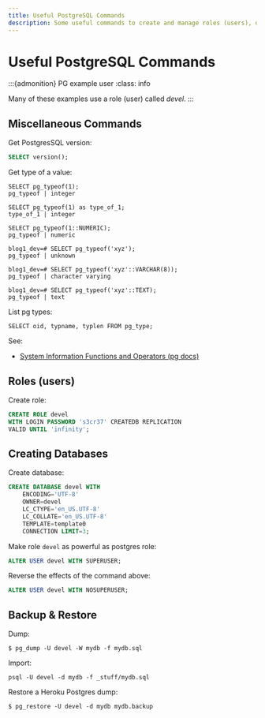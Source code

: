 ```yaml
---
title: Useful PostgreSQL Commands
description: Some useful commands to create and manage roles (users), databases and tables in PostgreSQL.
---
```


# Useful PostgreSQL Commands

:::{admonition} PG example user
:class: info

Many of these examples use a role (user) called *devel*.
:::

## Miscellaneous Commands

Get PostgresSQL version:

```sql
SELECT version();
```

Get type of a value:

```text
SELECT pg_typeof(1);
pg_typeof | integer

SELECT pg_typeof(1) as type_of_1;
type_of_1 | integer

SELECT pg_typeof(1::NUMERIC);
pg_typeof | numeric

blog1_dev=# SELECT pg_typeof('xyz');
pg_typeof | unknown

blog1_dev=# SELECT pg_typeof('xyz'::VARCHAR(8));
pg_typeof | character varying

blog1_dev=# SELECT pg_typeof('xyz'::TEXT);
pg_typeof | text
```

List pg types:

```text
SELECT oid, typname, typlen FROM pg_type;
```

See:

- [System Information Functions and Operators (pg docs)](https://www.postgresql.org/docs/14/functions-info.html)


## Roles (users)

Create role:

```sql
CREATE ROLE devel
WITH LOGIN PASSWORD 's3cr37' CREATEDB REPLICATION
VALID UNTIL 'infinity';
```

## Creating Databases

Create database:

```sql
CREATE DATABASE devel WITH
    ENCODING='UTF-8'
    OWNER=devel
    LC_CTYPE='en_US.UTF-8'
    LC_COLLATE='en_US.UTF-8'
    TEMPLATE=template0
    CONNECTION LIMIT=3;
```

Make role `devel` as powerful as postgres role:

```sql
ALTER USER devel WITH SUPERUSER;
```

Reverse the effects of the command above:

```sql
ALTER USER devel WITH NOSUPERUSER;
```

## Backup & Restore

Dump:

```shell-session
$ pg_dump -U devel -W mydb -f mydb.sql
``` 

Import:

```shell-session
psql -U devel -d mydb -f _stuff/mydb.sql
```

Restore a Heroku Postgres dump:

```shell-session
$ pg_restore -U devel -d mydb mydb.backup
```
